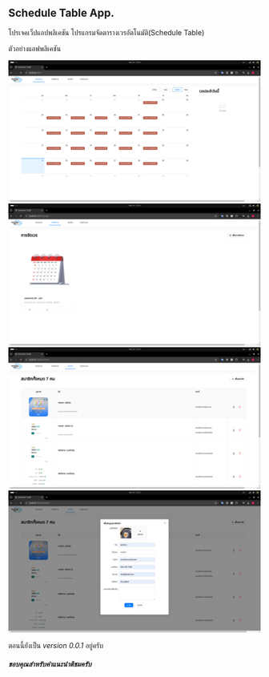 ## Schedule Table App.

โปรเจคเว็ปแอปพลิเคชัน โปรแกรมจัดตารางเวรอัตโนมัติ(Schedule Table)


ตัวอย่างแอฟพลิเคชัน

![GitHub Logo](https://github.com/poapogoogle258/schedule_tab/blob/main/images/calendar.png)
![GitHub Logo](https://github.com/poapogoogle258/schedule_tab/blob/main/images/schedules.png)
![GitHub Logo](https://github.com/poapogoogle258/schedule_tab/blob/main/images/members.png)
![GitHub Logo](https://github.com/poapogoogle258/schedule_tab/blob/main/images/createMembers.png)


ตอนนี้ยังเป็น *version 0.0.1* อยู่ครับ

##### ขอบคุณสำหรับคำแนะนำติชมครับ
